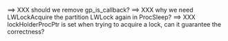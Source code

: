 ==> XXX should we remove gp\_is\_callback?
==> XXX why we need LWLockAcquire the partition LWLock again in ProcSleep?
==> XXX lockHolderProcPtr is set when trying to acquire a lock, can it guarantee
	the correctness?

